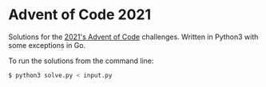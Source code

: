# Advent of Code 2021

Solutions for the [2021's Advent of Code](https://adventofcode.com/2021) challenges.
Written in Python3 with some exceptions in Go.

To run the solutions from the command line:

```sh
$ python3 solve.py < input.py
```
